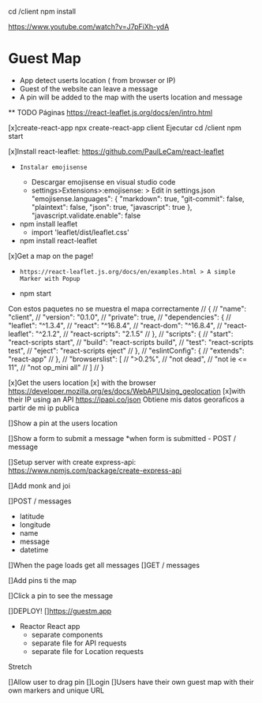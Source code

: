 cd /client 
npm install


https://www.youtube.com/watch?v=J7pFiXh-ydA
# Guest Map 


* App detect userts location ( from browser or IP)
* Guest of the website can leave a message 
* A pin will be added to the map with the userts location and message 


** TODO
Páginas
https://react-leaflet.js.org/docs/en/intro.html


[x]create-react-app 
    npx create-react-app client
    Ejecutar 
        cd /client
        npm start



[x]Install react-leaflet: https://github.com/PaulLeCam/react-leaflet
*     Instalar emojisense 
    * Descargar emojisense en visual studio code
    * settings>Extensions>:emojisense:   > Edit in settings.json 
"emojisense.languages": {
    "markdown": true,
    "git-commit": false,
    "plaintext": false,
    "json": true,
    "javascript": true
  },
"javascript.validate.enable": false
* npm install leaflet
    * import 'leaflet/dist/leaflet.css'
*  npm install react-leaflet



[x]Get a map on the page!
*     https://react-leaflet.js.org/docs/en/examples.html > A simple Marker with Popup
* npm start


Con estos paquetes no se muestra el mapa correctamente 
// {
//   "name": "client",
//   "version": "0.1.0",
//   "private": true,
//   "dependencies": {
//     "leaflet": "^1.3.4",
//     "react": "^16.8.4",
//     "react-dom": "^16.8.4",
//     "react-leaflet": "^2.1.2",
//     "react-scripts": "2.1.5"
//   },
//   "scripts": {
//     "start": "react-scripts start",
//     "build": "react-scripts build",
//     "test": "react-scripts test",
//     "eject": "react-scripts eject"
//   },
//   "eslintConfig": {
//     "extends": "react-app"
//   },
//   "browserslist": [
//     ">0.2%",
//     "not dead",
//     "not ie <= 11",
//     "not op_mini all"
//   ]
// }


[x]Get the users location 
    [x] with the browser
            https://developer.mozilla.org/es/docs/WebAPI/Using_geolocation
    [x]with their IP using an API 
            https://ipapi.co/json Obtiene mis datos georaficos a partir de mi ip publica



[]Show a pin at the users location 



[]Show a form to submit a message 
*when form is submitted - POST / message 



[]Setup server with create express-api: https://www.npmjs.com/package/create-express-api



[]Add monk and joi 



[]POST / messages 
* latitude
* longitude 
* name 
* message 
* datetime



[]When the page loads get all messages 
    []GET / messages



[]Add pins ti the map 



[]Click a pin to see the message 



[]DEPLOY!
    []https://guestm.app
* Reactor React app 
    * separate components 
    * separate file for API requests 
    * separate file for Location requests





Stretch 

[]Allow user to drag pin 
[]Login 
[]Users have their own guest map with their own markers and unique URL 
